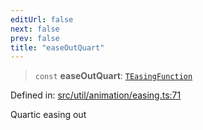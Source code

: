 ```yaml
---
editUrl: false
next: false
prev: false
title: "easeOutQuart"
---
```


> `const` **easeOutQuart**: [`TEasingFunction`](/api/fabric/namespaces/util/type-aliases/teasingfunction/)

Defined in: [src/util/animation/easing.ts:71](https://github.com/fabricjs/fabric.js/blob/977f797255d8c56b5b68360b0d45bed33697d2e8/src/util/animation/easing.ts#L71)

Quartic easing out
